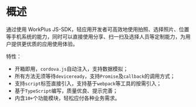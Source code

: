 # 概述

通过使用 WorkPlus JS-SDK，轻应用开发者可高效地使用拍照、选择照片、位置等手机系统的能力，同时可以直接使用分享、扫一扫及选择人员等定制能力，为用户提供更优质的应用使用体验。

特性：

* 开箱即用，`cordova.js`自动注入，支持数据模拟；
* 所有方法无须等待`deviceready`，支持`Promise`及`callback`的调用方式；
* 支持`script`标签直接引入，支持基于`webpack`等工具的按需引入；
* 基于`TypeScript`编写，质量优良、提示完善；
* 内含`10+`个功能模块，轻松应付各种业务需求。


